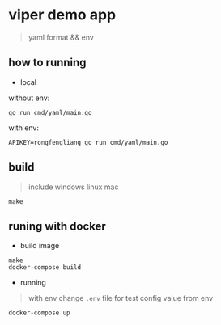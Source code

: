 # viper demo app

> yaml format && env

## how to running

* local

without env:

```code
go run cmd/yaml/main.go
```
with env:

```code
APIKEY=rongfengliang go run cmd/yaml/main.go
```
##  build

> include windows linux mac

```code
make
```

## runing with docker

* build image

```code
make
docker-compose build
```

* running

> with env change `.env` file for test config value from env

```code
docker-compose up
```